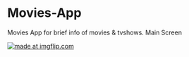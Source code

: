 # Movies-App
Movies App for brief info of movies &amp; tvshows.
Main Screen


<a href="https://imgflip.com/gif/3exnz9"><img src="https://i.imgflip.com/3exnz9.gif" title="made at imgflip.com"/></a>
